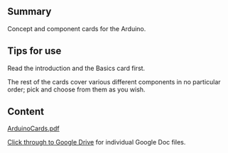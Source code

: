 ## Summary

 Concept and component cards for the Arduino.


## Tips for use

Read the introduction and the Basics card first.

The rest of the cards cover various different components in no
particular order; pick and choose from them as you wish.

## Content

[ArduinoCards.pdf](../files/ArduinoCards.pdf)

[Click through to Google
Drive](https://drive.google.com/drive/folders/0B3fF-SL4F7i7M09DVlFOTGdSUTQ?usp=sharing)
for individual Google Doc files.
